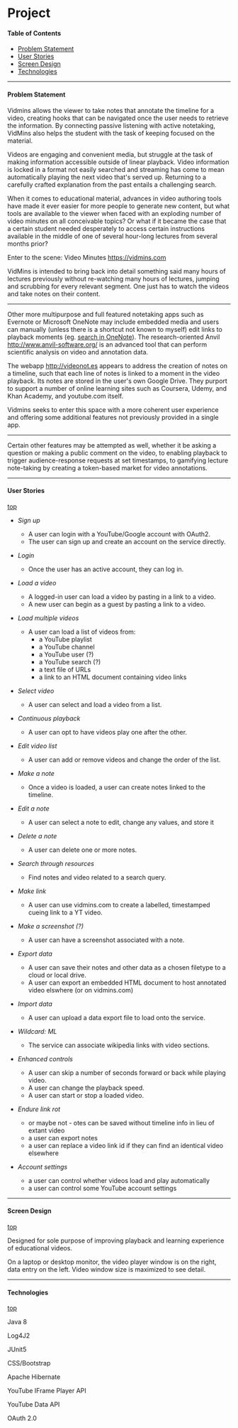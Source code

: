# Project

#### Table of Contents
* [Problem Statement](#problem-statement)
* [User Stories](#user-stories)
* [Screen Design](#screen-design)
* [Technologies](#technologies)

__________________

#### Problem Statement


Vidmins allows the viewer to take notes that annotate the timeline for a video,
creating hooks that can be navigated once the user needs to retrieve
the information. By connecting passive listening with active notetaking,
VidMins also helps the student with the task of keeping focused on the material.

Videos are engaging and convenient media, but struggle at the task of
making information accessible outside of linear playback. Video
information is locked in a format
not easily searched and streaming has come to mean automatically
playing the next video that's served up. Returning to a carefully
crafted explanation from the past entails a challenging search.

When it comes to educational material, advances in video authoring tools
have made it ever easier for more people to generate new content,
but what tools are available to the viewer when
faced with an exploding number of video minutes on all conceivable topics?
Or what if it became the case that a certain student needed
desperately to access certain instructions available in the middle of
one of several hour-long lectures from several months prior?

Enter to the scene: Video Minutes https://vidmins.com

VidMins is intended to bring back into detail something
said many hours of lectures previously without re-watching many hours of
lectures, jumping and scrubbing for every relevant segment. One just
has to watch the videos and take notes on their content. 
___________
Other more multipurpose and full featured notetaking apps such as Evernote or Microsoft OneNote
may include embedded media and users can manually (unless there is a shortcut not known to myself)
edit links to playback moments
(eg. [search in OneNote](https://support.office.com/en-us/article/search-notes-in-onenote-539c3b56-accb-4e16-834d-61a6252ad65b)).
The research-oriented Anvil http://www.anvil-software.org/ is an
advanced tool that can perform scientific analysis on video and annotation data.

The webapp http://videonot.es appears to address the creation of
notes on a timeline, such that each line of notes is linked to a moment in the video playback.
Its notes are stored in the user's own Google Drive. They purport to 
support a number of online learning sites such as
Coursera, Udemy, and Khan Academy, and youtube.com itself.

Vidmins seeks to enter this space with a more coherent user experience
and offering some additional features not previously provided in a single app.
___________
Certain other features may be attempted as well, whether it be asking a question
or making a public comment on the video, to enabling playback to trigger audience-response requests
at set timestamps, to gamifying lecture note-taking by creating
a token-based market for video annotations.
___________
#### User Stories
[top](#project)

* *Sign up*
    + A user can login with a YouTube/Google account with OAuth2.
    + The user can sign up and create an account on the service directly.

* *Login*
    + Once the user has an active account, they can log in.

* *Load a video*
    + A logged-in user can load a video by pasting in a link to a video.
    + A new user can begin as a guest by pasting a link to a video.

* *Load multiple videos*
    + A user can load a list of videos from:
        * a YouTube playlist
        * a YouTube channel
        * a YouTube user (?)
        * a YouTube search (?)
        * a text file of URLs
        * a link to an HTML document containing video links

* *Select video*
    + A user can select and load a video from a list.

* *Continuous playback*
    + A user can opt to have videos play one after the other.

* *Edit video list*
    + A user can add or remove videos and change the order of the list.

* *Make a note*
    + Once a video is loaded, a user can create notes linked to the timeline.

* *Edit a note*
    + A user can select a note to edit, change any values, and store it

* *Delete a note*
    + A user can delete one or more notes.

* *Search through resources*
    + Find notes and video related to a search query.

* *Make link*
    + A user can use vidmins.com to create a labelled, timestamped cueing link to a YT video.  

* *Make a screenshot (?)*
    + A user can have a screenshot associated with a note.

* *Export data*
    + A user can save their notes and other data as a chosen filetype to a cloud or local drive.
    + A user can export an embedded HTML document to host annotated video elswhere (or on vidmins.com)

* *Import data*
    + A user can upload a data export file to load onto the service. 

* *Wildcard: ML*
    + The service can associate wikipedia links with video sections.

* *Enhanced controls*
    + A user can skip a number of seconds forward or back while playing video.
    + A user can change the playback speed.
    + A user can start or stop a loaded video.

* *Endure link rot*
    + or maybe not - otes can be saved without timeline info in lieu of extant video
    + a user can export notes
    + a user can replace a video link id if they can find an identical video elsewhere

* *Account settings*
    + a user can control whether videos load and play automatically
    + a user can control some YouTube account settings
    
___________    
#### Screen Design
[top](#project)

Designed for sole purpose of improving playback and learning experience
of educational videos.

On a laptop or desktop monitor, the video player window is on the right,
data entry on the left. Video window size is maximized to see detail.

___________
#### Technologies
[top](#project)

Java 8

Log4J2

JUnit5

CSS/Bootstrap

Apache Hibernate

YouTube IFrame Player API

YouTube Data API

OAuth 2.0
